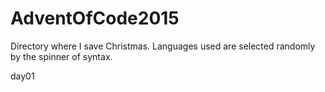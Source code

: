 # AdventOfCode2015
Directory where I save Christmas. Languages used are selected randomly by the spinner of syntax.

day01 
